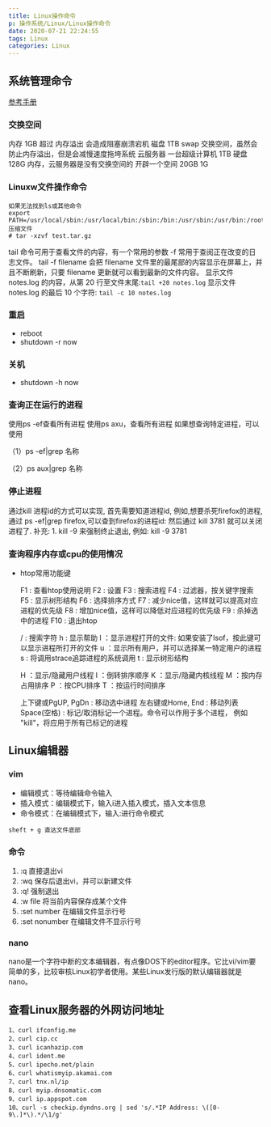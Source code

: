 ```yaml
---
title: Linux操作命令
p: 操作系统/Linux/Linux操作命令
date: 2020-07-21 22:24:55
tags: Linux
categories: Linux
---
```


## 系统管理命令

[参考手册](https://www.runoob.com/linux/linux-command-manual.html)

### 交换空间

内存 1GB 超过   内存溢出 会造成阻塞崩溃宕机
磁盘 1TB swap 交换空间，虽然会防止内存溢出，但是会减慢速度拖垮系统
云服务器    一台超级计算机 1TB 硬盘 128G 内存，云服务器是没有交换空间的
                开辟一个空间    20GB 1G

### Linuxw文件操作命令

```shell
如果无法找到ls或其他命令
export PATH=/usr/local/sbin:/usr/local/bin:/sbin:/bin:/usr/sbin:/usr/bin:/root/bin
压缩文件
# tar -xzvf test.tar.gz
```

tail 命令可用于查看文件的内容，有一个常用的参数 -f 常用于查阅正在改变的日志文件。
tail -f filename 会把 filename 文件里的最尾部的内容显示在屏幕上，并且不断刷新，只要 filename 更新就可以看到最新的文件内容。
显示文件 notes.log 的内容，从第 20 行至文件末尾:`tail +20 notes.log`
显示文件 notes.log 的最后 10 个字符: `tail -c 10 notes.log`

### 重启

- reboot
- shutdown -r now

### 关机

- shutdown -h now

### 查询正在运行的进程

使用ps -ef查看所有进程
使用ps axu，查看所有进程
如果想查询特定进程，可以使用

（1）ps -ef|grep 名称

（2）ps aux|grep 名称

### 停止进程

通过kill 进程id的方式可以实现,
首先需要知道进程id, 例如,想要杀死firefox的进程,通过 ps -ef|grep firefox,可以查到firefox的进程id:
然后通过 kill 3781 就可以关闭进程了.
补充: 1. kill -9 来强制终止退出, 例如: kill -9 3781

### 查询程序内存或cpu的使用情况

- htop常用功能键

    F1 : 查看htop使用说明
    F2 : 设置
    F3 : 搜索进程
    F4 : 过滤器，按关键字搜索
    F5 : 显示树形结构
    F6 : 选择排序方式
    F7 : 减少nice值，这样就可以提高对应进程的优先级
    F8 : 增加nice值，这样可以降低对应进程的优先级
    F9 : 杀掉选中的进程
    F10 : 退出htop

    / : 搜索字符
    h : 显示帮助
    l ：显示进程打开的文件: 如果安装了lsof，按此键可以显示进程所打开的文件
    u ：显示所有用户，并可以选择某一特定用户的进程
    s : 将调用strace追踪进程的系统调用
    t : 显示树形结构

    H ：显示/隐藏用户线程
    I ：倒转排序顺序
    K ：显示/隐藏内核线程
    M ：按内存占用排序
    P ：按CPU排序
    T ：按运行时间排序

    上下键或PgUP, PgDn : 移动选中进程
    左右键或Home, End : 移动列表
    Space(空格) : 标记/取消标记一个进程。命令可以作用于多个进程，
例如 "kill"，将应用于所有已标记的进程

## Linux编辑器

### vim

- 编辑模式：等待编辑命令输入
- 插入模式：编辑模式下，输入i进入插入模式，插入文本信息
- 命令模式：在编辑模式下，输入:进行命令模式

```vim
sheft + g 直达文件底部
```

### 命令

1. :q 直接退出vi
2. :wq 保存后退出vi，并可以新建文件
3. :q! 强制退出
4. :w file 将当前内容保存成某个文件
5. :set number 在编辑文件显示行号
6. :set nonumber 在编辑文件不显示行号

### nano

nano是一个字符中断的文本编辑器，有点像DOS下的editor程序。它比vi/vim要简单的多，比较审核Linux初学者使用。某些Linux发行版的默认编辑器就是nano。

## 查看Linux服务器的外网访问地址

```linux
1、curl ifconfig.me
2、curl cip.cc
3、curl icanhazip.com
4、curl ident.me
5、curl ipecho.net/plain
6、curl whatismyip.akamai.com
7、curl tnx.nl/ip
8、curl myip.dnsomatic.com
9、curl ip.appspot.com
10、curl -s checkip.dyndns.org | sed 's/.*IP Address: \([0-9\.]*\).*/\1/g'
```
